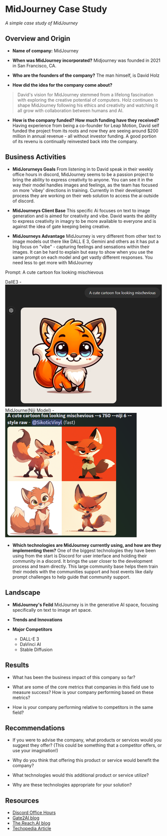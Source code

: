 # MidJourney Case Study

*A simple case study of MidJourney*

## Overview and Origin

* **Name of company:** MidJourney

* **When was MidJourney incorporated?** Midjourney was founded in 2021 in San Francisco, CA.

* **Who are the founders of the company?** The man himself, is David Holz

* **How did the idea for the company come about?**
> David's vision for MidJourney stemmed from a lifelong fascination with exploring the creative potential of computers. Holz continues to shape MidJourney following his ethics and creativity and watching it all grow with collaboration between humans and AI.

* **How is the company funded? How much funding have they received?** Having experience from being a co-founder for Leap Motion, David self funded the project from its roots and now they are seeing around $200 million in annual revenue - all without investor funding. A good portion of its revenu is continually reinvested back into the company.

## Business Activities

* **MidJorurneys Goals** From listening in to David speak in their weekly office hours in discord, MidJourney seems to be a passion project to bring the ability to express creativity to anyone. You can see it in the way their model handles images and feelings, as the team has focused on more 'vibey' directions in training. Currently in their development process they are working on their web solution to access the ai outside of discord.

* **MidJourneys Client Base** This specific Ai focuses on text to image generation and is aimed for creativity and vibe. David wants the ability to express creativity in imagry to be more available to everyone and is against the idea of gate keeping being creative.

* **MidJourneys Advantage** MidJourney is very different from other text to image models out there like DALL E 3, Gemini and others as it has put a big focus on "vibe" - capturing feelings and sensations within their images. It can be hard to explain but easy to show when you use the same prompt on each model and get vastly different responses. You need less to get more with MidJourney

Prompt: A cute cartoon fox looking mischievous

DallE3 - ![GPT Example](/Images/GPT%20Example.png)
MidJourne(Niji Model) - ![MidJ Example](/Images/MidJourneyExample.png)

* **Which technologies are MidJourney currently using, and how are they implementing them?** One of the biggest technologies they have been using from the start is Discord for user interface and holding their community in a discord. It brings the user closer to the development process and team directly. This large community base helps them train their models with the communities support and host events like daily prompt challenges to help guide that community support.

## Landscape

* **MidJourney's Feild** MidJourney is in the generative AI space, focusing specifically on text to image art space.

* **Trends and Innovations**
    
* **Major Competitors** 
    - DALL-E 3
    - DaVinci AI
    - Stable Diffusion

## Results

* What has been the business impact of this company so far?

* What are some of the core metrics that companies in this field use to measure success? How is your company performing based on these metrics?

* How is your company performing relative to competitors in the same field?

## Recommendations

* If you were to advise the company, what products or services would you suggest they offer? (This could be something that a competitor offers, or use your imagination!)

* Why do you think that offering this product or service would benefit the company?

* What technologies would this additional product or service utilize?

* Why are these technologies appropriate for your solution?

## Resources

* [Discord Office Hours]()
* [Gate2AI blog](https://www.gate2ai.com/midjourney/who-owns-midjourney.html#:~:text=Midjourney%2C%20a%20pioneering%20software%20and,the%20limits%20of%20creative%20AI.)
* [The.Reach.AI blog](https://thereach.ai/2023/09/06/midjourney-the-200-million-design-tool-that-never-raised-money/)
* [Techopedia Article](https://www.techopedia.com/definition/midjourney)